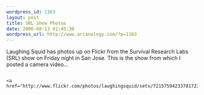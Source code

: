 ```yaml
--- 
wordpress_id: 1163
layout: post
title: SRL Show Photos
date: 2006-08-13 01:45:38
wordpress_url: http://www.arcanology.com/?p=1163
---
```

Laughing Squid has photos up on Flickr from the Survival Research Labs (SRL) show on Friday night in San Jose. This is the show from which I posted a camera video... 
                                                                                                                                                                                                                                                                                                                                                                                                                                                                                                                                                                                                                                                                                                                                                                                                                      
                                                                                                                                                                                                                                                                                                                                                                                                                                                                                                                                                                                                                                                                                                                                                                                                                      <a href="http://www.flickr.com/photos/laughingsquid/sets/72157594233781723/">http://www.flickr.com/photos/laughingsquid/sets/72157594233781723/</a>
